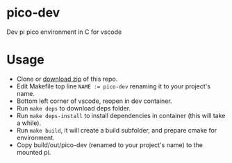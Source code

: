 # pico-dev
Dev pi pico environment in C for vscode

# Usage

- Clone or [download zip](https://github.com/xackery/pico-dev/archive/refs/heads/main.zip) of this repo.
- Edit Makefile top line `NAME := pico-dev` renaming it to your project's name.
- Bottom left corner of vscode, reopen in dev container.
- Run `make deps` to download deps folder.
- Run `make deps-install` to install dependencies in container (this will take a while).
- Run `make build`, it will create a build subfolder, and prepare cmake for environment.
- Copy build/out/pico-dev (renamed to your project's name) to the mounted pi.
